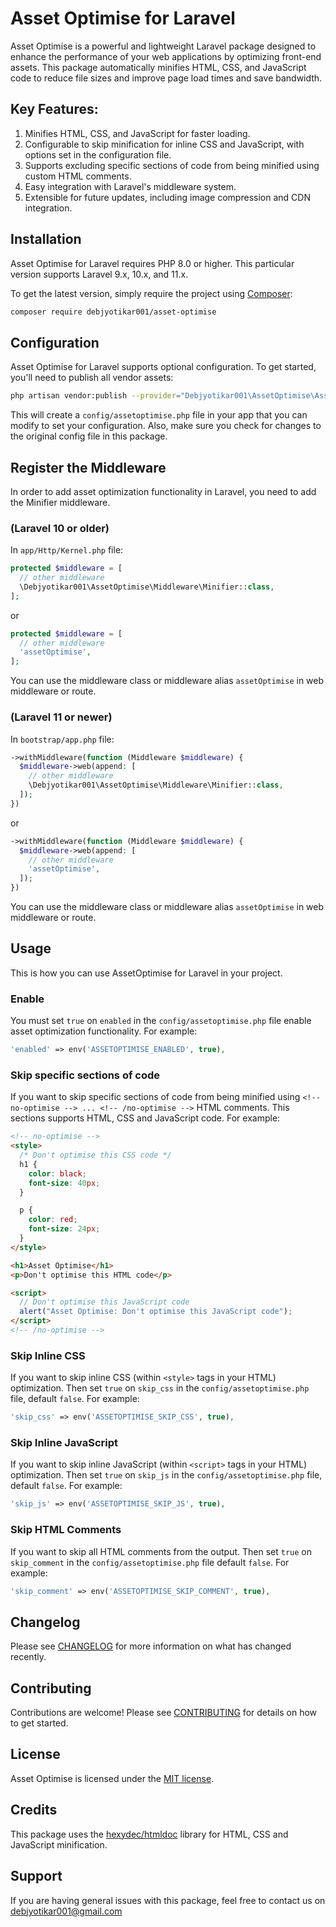 # Asset Optimise for Laravel

Asset Optimise is a powerful and lightweight Laravel package designed to enhance the performance of your web applications by optimizing front-end assets. This package automatically minifies HTML, CSS, and JavaScript code to reduce file sizes and improve page load times and save bandwidth.

## Key Features:

1. Minifies HTML, CSS, and JavaScript for faster loading.
2. Configurable to skip minification for inline CSS and JavaScript, with options set in the configuration file.
3. Supports excluding specific sections of code from being minified using custom HTML comments.
4. Easy integration with Laravel's middleware system.
5. Extensible for future updates, including image compression and CDN integration.

## Installation

Asset Optimise for Laravel requires PHP 8.0 or higher. This particular version supports Laravel 9.x, 10.x, and 11.x.

To get the latest version, simply require the project using [Composer](https://getcomposer.org):

```sh
composer require debjyotikar001/asset-optimise
```

## Configuration

Asset Optimise for Laravel supports optional configuration. To get started, you'll need to publish all vendor assets:

```sh
php artisan vendor:publish --provider="Debjyotikar001\AssetOptimise\AssetOptimiseServiceProvider"
```

This will create a `config/assetoptimise.php` file in your app that you can modify to set your configuration. Also, make sure you check for changes to the original config file in this package.

## Register the Middleware
In order to add asset optimization functionality in Laravel, you need to add the Minifier middleware.

### (Laravel 10 or older)
In `app/Http/Kernel.php` file:

```php
protected $middleware = [
  // other middleware
  \Debjyotikar001\AssetOptimise\Middleware\Minifier::class,
];
```
or 
```php
protected $middleware = [
  // other middleware
  'assetOptimise',
];
```
You can use the middleware class or middleware alias `assetOptimise` in web middleware or route.

### (Laravel 11 or newer)
In `bootstrap/app.php` file:

```php
->withMiddleware(function (Middleware $middleware) {
  $middleware->web(append: [
    // other middleware
    \Debjyotikar001\AssetOptimise\Middleware\Minifier::class,
  ]);
})
```
or 
```php
->withMiddleware(function (Middleware $middleware) {
  $middleware->web(append: [
    // other middleware
    'assetOptimise',
  ]);
})
```
You can use the middleware class or middleware alias `assetOptimise` in web middleware or route.

## Usage
This is how you can use AssetOptimise for Laravel in your project.

### Enable
You must set `true` on `enabled` in the `config/assetoptimise.php` file enable asset optimization functionality. For example:

```php
'enabled' => env('ASSETOPTIMISE_ENABLED', true),
```

### Skip specific sections of code
If you want to skip specific sections of code from being minified using `<!-- no-optimise --> ... <!-- /no-optimise -->` HTML comments. This sections supports HTML, CSS and JavaScript code. For example:

```html
<!-- no-optimise -->
<style>
  /* Don't optimise this CSS code */
  h1 {
    color: black;
    font-size: 40px;
  }

  p {
    color: red;
    font-size: 24px;
  }
</style>

<h1>Asset Optimise</h1>
<p>Don't optimise this HTML code</p>

<script>
  // Don't optimise this JavaScript code
  alert("Asset Optimise: Don't optimise this JavaScript code");
</script>
<!-- /no-optimise -->
```

### Skip Inline CSS
If you want to skip inline CSS (within `<style>` tags in your HTML) optimization. Then set `true` on `skip_css` in the `config/assetoptimise.php` file, default `false`. For example:

```php
'skip_css' => env('ASSETOPTIMISE_SKIP_CSS', true),
```

### Skip Inline JavaScript
If you want to skip inline JavaScript (within `<script>` tags in your HTML) optimization. Then set `true` on `skip_js` in the `config/assetoptimise.php` file, default `false`. For example:

```php
'skip_js' => env('ASSETOPTIMISE_SKIP_JS', true),
```

### Skip HTML Comments
If you want to skip all HTML comments from the output. Then set `true` on `skip_comment` in the `config/assetoptimise.php` file default `false`. For example:

```php
'skip_comment' => env('ASSETOPTIMISE_SKIP_COMMENT', true),
```

## Changelog

Please see [CHANGELOG](CHANGELOG.md) for more information on what has changed recently.

## Contributing

Contributions are welcome! Please see [CONTRIBUTING](CONTRIBUTING.md) for details on how to get started.

## License

Asset Optimise is licensed under the [MIT license](LICENSE).

## Credits

This package uses the [hexydec/htmldoc](https://github.com/hexydec/htmldoc) library for HTML, CSS and JavaScript minification.

## Support

If you are having general issues with this package, feel free to contact us on [debjyotikar001@gmail.com](mailto:debjyotikar001@gmail.com)

